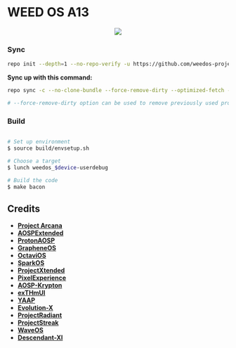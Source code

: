 # WEED OS A13 #

<p align="center">
<img src="https://github.com/weedos-project/manifest/blob/13_test/weedos.png">
</p>

### Sync ###

```bash
repo init --depth=1 --no-repo-verify -u https://github.com/weedos-project/manifest -b 13_test -g default,-mips,-darwin,-notdefault
```

**Sync up with this command:**
```bash
repo sync -c --no-clone-bundle --force-remove-dirty --optimized-fetch --prune --force-sync -j8

# --force-remove-dirty option can be used to remove previously used projects with uncommitted changes. (to prevent misc sync failures etc.)

```




### Build ###

```bash

# Set up environment
$ source build/envsetup.sh

# Choose a target
$ lunch weedos_$device-userdebug

# Build the code
$ make bacon
```

Credits
-------
* [**Project Arcana**](https://github.com/projectarcana-aosp)
* [**AOSPExtended**](https://github.com/AospExtended)
* [**ProtonAOSP**](https://github.com/ProtonAOSP)
* [**GrapheneOS**](https://github.com/GrapheneOS)
* [**OctaviOS**](https://github.com/Octavi-OS)
* [**SparkOS**](https://github.com/Spark-rom)
* [**ProjectXtended**](https://github.com/Project-Xtended)
* [**PixelExperience**](https://github.com/PixelExperience)
* [**AOSP-Krypton**](https://github.com/AOSP-Krypton)
* [**exTHmUI**](https://github.com/exthmui)
* [**YAAP**](https://github.com/yaap)
* [**Evolution-X**](https://github.com/Evolution-X)
* [**ProjectRadiant**](https://github.com/ProjectRadiant)
* [**ProjectStreak**](https://github.com/ProjectStreak)
* [**WaveOS**](https://github.com/)
* [**Descendant-XI**](https://github.com/Descendant-XI)



